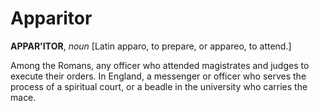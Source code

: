 # Apparitor

**APPAR'ITOR**, _noun_ \[Latin apparo, to prepare, or appareo, to attend.\]

Among the Romans, any officer who attended magistrates and judges to execute their orders. In England, a messenger or officer who serves the process of a spiritual court, or a beadle in the university who carries the mace.